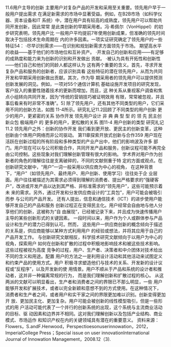 11.6用户主导的创新
主要用户对复杂产品的开发和采用至关重要。领先用户早于一般用户提出需求
在满足新需求的市场中显著受益。例如，在B2B市场（如科学仪器、资本设备和IT
系统）中，潜在用户具有较高的成熟度，领先用户可以帮助共同开发创新，因此常常
是此类创新的早期采用者。冯·希佩尔（VonHippel）的初步研究表明，领先用户比
一般用户平均提前7年使用创新成果，但准确的领先时间取决于包括技术生命周期在
内的许多因素。一项实证研究确定了领先用户的一些特征54：
·尽早识别需求——在识别和规划新需求方面领先于市场。
期望高水平的收益——基于他们的市场地位和互补资产。
·开发自己的创新和应用——有足够的成熟度和能力来为创新的识别和开发做出
贡献。
·被认为具有开拓性和创新性——他们自己和他们的同龄人都这样认为
这有两个重要的含义。首先，寻求开发复杂产品和服务的创新者，应该识别具看
这些特征的潜在领先用户，从而为共同开发和早期采用创新做出贡献。其次，作为导
期采用者的领先用户可以提供预测创新发展的洞见。例如，一项对55个通信计算机
基础设施开发项目的研究发现，客户投入的重要性随着技术的更新而增加，而且，这
种关系从重视客户调查和焦点小组转向共同开发，因为“传统的营销技巧被证明效用
有限，常常被忽视，并且事后看来有时非常不准确”。5]
除了领先用户，还有其他不同类型的用户，它们采用不同的创新方法，如图
11-4所示。研究礼记11.2回顾了不同类型的用户创新
更少的用户，更紧密的关系
协作开发
领先用户设计
非
典
典
型
型
的
领
先
民主创新众包
极端用户
的
更多的用户，更松散的关系
图11-4
用户创新的类型
研究礼记11.2
领先用户之外：创新的协作开发
我们看到更开放、更民主的创新变革，这种创新由个体用户网络而非公司驱动。
第11章探索开放式创新与合作359
用户现在活跃在创新过程的所有阶段和多种类型的产业产出中，他们的影响波及许多
部门。用户现在可以与公司积极合作，共同开发产品和服务，创新议程可能不再完全
由公司控制。这些现象对我们理解创新管理有很大的影响。
学术界对用户作为创新者的角色的理解往往是支离破碎的，不同的文献侧重于特
定的方面或观点。在创新研究文献中，“用户”一词一般采用以供应商为中心的视角，
在这种背景下，“用户”（如领先用户、最终用户、用户创新、使用学习）往往处于企
业层面。用户往往被描述为其需求必须得到理解的消费者、提出严格要求的“强硬客
户”，改进或开发产品以达到其严格、非标准需求的“领先用户”，这些可能预示着未
来的需求。另外，通过开发和分发供应商设计的“工具包”，用户可能会被吸引而参
与公司的产品开发。
还有人提出，信息和通信技术（ICT）的进步使用户能够开发自己的产品和服务
创新过程正在变得民主化。用户经常会自由地与他人分享他们的创新，这被称为“自
由展现”，已经被记录下来，并且成为快速传播用户主导的某些创新形式的关键因素。
一段时间以来，用户作为个人或群体参与产品设计和生产的潜力已得到认可。然而，
这些用户一供应商创新的概念倾向于描述的关系是，供应商能够以某种方式利用用户
的经验或想法，并将其应用于自己的产品开发工作。
与创新研究文献相反，科学技术研究文献倾向于以用户为中心的视角，探索用户
如何在创新和扩散的过程中积极地影响技术和被这些技术影响。这些过程被视为高度
竞争的过程，用户、生产者、决策者和中介团体对技术给出不同的含义和用途。配置
用户的方法之一是利用设计活动和其他活动来试图定义和约束产品的使用方式。用户
积极寻求塑造他们与技术的关系、开发新的设计议程或“反程序”，以及开发新的使
用情景。用户不顺从于产品和系统的设计者和推动者，这并非一种偏离常规的行为，
而是我们理解创新和扩散过程的核心。
从这两派的文献可以明显看出，生产者和消费者之间的界限已不那么明显，一些
用户能够开发和扩展技术，或者以完全新颖和意想不到的方式使用。在这种情况下，
消费者和生产者之间，或者用户和实干家之间的界限更加难以识别。创新变得更加开
放、更加民主化、更加复杂。用户可能会被创新的线性模型吸引，但是一些形式的用
户活动可能代表了一个并行的创新系统的出现，这个系统与主流商业活动的目标、驱
动因素和边界并不相同。这对我们理解创新以及包括产业结构、商业模式、市场运作
和知识产权在内的关键领域具有潜在的重要意义。
资料来源：Flowers，S.andF.Henwood，Perspectioesonuserinnowation，2012，ImperialCollege
Press；Special issue on user innovationInternational Journal of Innowation Management，2008.12（3).
